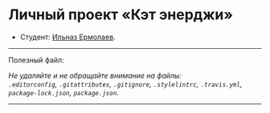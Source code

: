 # Личный проект «Кэт энерджи»

* Студент: [Ильназ Ермолаев](https://htmlacademy.ru/profile/id1724833).

---

Полезный файл:

_Не удаляйте и не обращайте внимание на файлы:_<br>
_`.editorconfig`, `.gitattributes`, `.gitignore`, `.stylelintrc`, `.travis.yml`, `package-lock.json`, `package.json`._

---